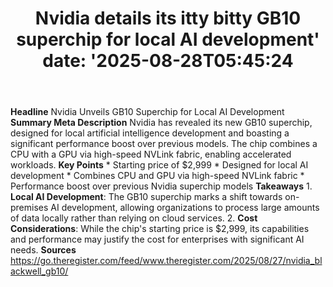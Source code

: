 ﻿---
title: "Nvidia details its itty bitty GB10 superchip for local AI development'
date: '2025-08-28T05:45:24"
category: "Markets"
summary: ""
slug: "nvidia details its itty bitty gb10 superchip for local ai de"
source_urls:
  - "https://go.theregister.com/feed/www.theregister.com/2025/08/27/nvidia_blackwell_gb10/"
seo:
  title: "Nvidia details its itty bitty GB10 superchip for local AI development | Hash n Hedge'
  description: '"
  keywords: ["news", "markets", "brief"]
---
**Headline** Nvidia Unveils GB10 Superchip for Local AI Development  **Summary Meta Description** Nvidia has revealed its new GB10 superchip, designed for local artificial intelligence development and boasting a significant performance boost over previous models. The chip combines a CPU with a GPU via high-speed NVLink fabric, enabling accelerated workloads.  **Key Points**  * Starting price of $2,999 * Designed for local AI development * Combines CPU and GPU via high-speed NVLink fabric * Performance boost over previous Nvidia superchip models  **Takeaways** 1. **Local AI Development**: The GB10 superchip marks a shift towards on-premises AI development, allowing organizations to process large amounts of data locally rather than relying on cloud services. 2. **Cost Considerations**: While the chip's starting price is $2,999, its capabilities and performance may justify the cost for enterprises with significant AI needs.  **Sources** https://go.theregister.com/feed/www.theregister.com/2025/08/27/nvidia_blackwell_gb10/ 
